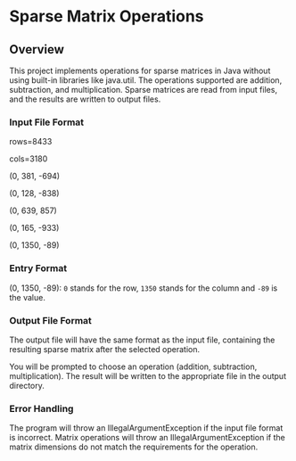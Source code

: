 # Sparse Matrix Operations
## Overview
This project implements operations for sparse matrices in Java without using built-in libraries like java.util. The operations supported are addition, subtraction, and multiplication. Sparse matrices are read from input files, and the results are written to output files.

### Input File Format


rows=8433

cols=3180

(0, 381, -694)

(0, 128, -838)

(0, 639, 857)

(0, 165, -933)

(0, 1350, -89)

### Entry Format
(0, 1350, -89): `0` stands for the row, `1350` stands for the column and `-89` is the value.

### Output File Format
The output file will have the same format as the input file, containing the resulting sparse matrix after the selected operation.



You will be prompted to choose an operation (addition, subtraction, multiplication).
The result will be written to the appropriate file in the output directory.

### Error Handling
The program will throw an IllegalArgumentException if the input file format is incorrect.
Matrix operations will throw an IllegalArgumentException if the matrix dimensions do not match the requirements for the operation.
